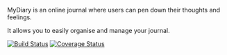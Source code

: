 MyDiary is an online journal where users can pen down their thoughts and feelings. 

It allows you to easily organise and manage your journal.


[![Build Status](https://travis-ci.org/freeCodeCamp/how-to-contribute-to-open-source.svg?branch=master)](https://travis-ci.org/freeCodeCamp/how-to-contribute-to-open-source)   [![Coverage Status](https://coveralls.io/repos/github/Victor-Ugwueze/MyDia/badge.svg?branch=develop)](https://coveralls.io/github/Victor-Ugwueze/MyDia?branch=develop)
